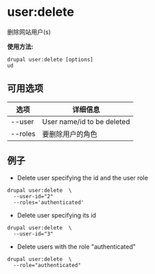 # user:delete
删除网站用户(s)

**使用方法:**
```
drupal user:delete [options]
ud
```

## 可用选项
选项 | 详细信息
-------|-------------
--user | User name/id to be deleted
--roles | 要删除用户的角色

## 例子
* Delete user specifying the id and the user role
```
drupal user:delete  \
  --user-id="2"
  --roles='authenticated'
```
* Delete user specifying its id
```
drupal user:delete  \
  --user-id="3"
```
* Delete users with the role "authenticated"
```
drupal user:delete  \
  --role="authenticated"
```
